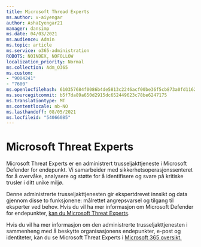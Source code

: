 ```yaml
---
title: Microsoft Thread Experts
ms.author: v-aiyengar
author: AshaIyengar21
manager: dansimp
ms.date: 04/03/2021
ms.audience: Admin
ms.topic: article
ms.service: o365-administration
ROBOTS: NOINDEX, NOFOLLOW
localization_priority: Normal
ms.collection: Adm_O365
ms.custom:
- "9004241"
- "7600"
ms.openlocfilehash: 610357684f0086b4de5813c2246acf00be36f5cb873a0fd1162b00fd0e57eb42
ms.sourcegitcommit: b5f7da89a650d2915dc652449623c78be6247175
ms.translationtype: MT
ms.contentlocale: nb-NO
ms.lasthandoff: 08/05/2021
ms.locfileid: "54066085"
---
```

# <a name="microsoft-threat-experts"></a>Microsoft Threat Experts

Microsoft Threat Experts er en administrert trusseljakttjeneste i Microsoft Defender for endepunkt.  Vi samarbeider med sikkerhetsoperasjonssenteret for å overvåke, analysere og støtte for å identifisere og svare på kritiske trusler i ditt unike miljø.

Denne administrerte trusseljakttjenesten gir ekspertdrevet innsikt og data gjennom disse to funksjonene: målrettet angrepsvarsel og tilgang til eksperter ved behov. Hvis du vil ha mer informasjon om Microsoft Defender for endepunkter, [kan du Microsoft Threat Experts]( https://docs.microsoft.com/microsoft-365/security/defender-endpoint/microsoft-threat-experts).

Hvis du vil ha mer informasjon om den administrerte trusseljakttjenesten i sammenheng med å beskytte organisasjonens endepunkter, e-post og identiteter, kan du se Microsoft Threat Experts i [Microsoft 365 oversikt.](https://docs.microsoft.com/microsoft-365/security/mtp/microsoft-threat-experts?view=o365-worldwide)